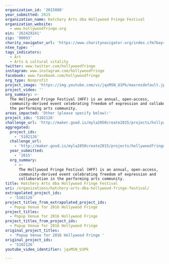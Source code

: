 ```yaml
---
organization_id: '2015080'
year_submitted: 2015
organization_name: Hatchery Arts dba Hollywood Fringe Festival
organization_website:
  - www.hollywoodfringe.org
ein: '262429241'
zip: '90093'
charity_navigator_url: 'https://www.charitynavigator.org/index.cfm?bay=search.profile&ein=262429241'
ntee_type: ''
tags_indicators:
  - Art
  - Arts & cultural vitality
twitter: www.twitter.com/hollywoodfringe
instagram: www.instagram.com/hollywoodfringe
facebook: www.facebook.com/hollywoodfringe
org_type: Nonprofit
project_image: 'https://img.youtube.com/vi/jqxMSN_U1Pk/maxresdefault.jpg'
project_video: ''
org_summary: >-
  The Hollywood Fringe Festival (HFF) is an annual, open-access,
  community-derived event celebrating freedom of expression and collaboration in
  the performing arts community.
areas_impacted: 'Other (please specify below):'
project_ids: '5102126'
challenge_url: 'http://maker.good.is/myla2050create2015/projects/hollywoodfringe.html'
aggregated:
  project_ids:
    - '5102126'
  challenge_url:
    - 'http://maker.good.is/myla2050create2015/projects/hollywoodfringe.html'
  year_submitted:
    - '2015'
  org_summary:
    - >-
      The Hollywood Fringe Festival (HFF) is an annual, open-access,
      community-derived event celebrating freedom of expression and
      collaboration in the performing arts community.
title: Hatchery Arts dba Hollywood Fringe Festival
uri: /organizations/hatchery-arts-dba-hollywood-fringe-festival/
extrapolated_project_ids:
  - '5102126'
project_titles_from_extrapolated_project_ids:
  - Popup Venue for 2016 Hollywood Fringe
project_titles:
  - Popup Venue for 2016 Hollywood Fringe
project_titles_from_project_ids:
  - Popup Venue for 2016 Hollywood Fringe
original_project_titles:
  - 'Popup Venue for 2016 Hollywood Fringe '
original_project_ids:
  - '5102126'
youtube_video_identifier: jqxMSN_U1Pk

---
```


